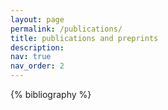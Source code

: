 ```yaml
---
layout: page
permalink: /publications/
title: publications and preprints
description: 
nav: true
nav_order: 2
---
```


<!-- _pages/publications.md -->
<div class="publications">

{% bibliography %}

</div>
